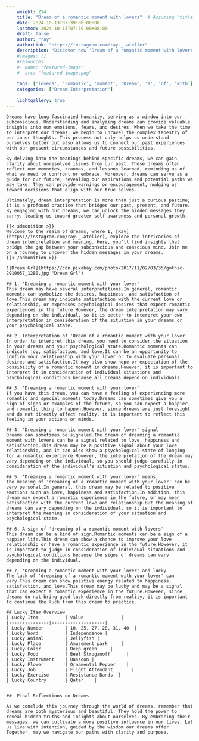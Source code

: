 ```yaml
---
    weight: 214
    title: "Dream of a romantic moment with lovers"  # Assuming 'title' column exists
    date: 2024-10-13T07:39:00+08:00
    lastmod: 2024-10-13T07:39:00+08:00
    draft: false
    author: "ray"
    authorLink: "https://instagram.com/ray._.atelier"
    description: "Discover how 'Dream of a romantic moment with lovers' can interpret your future and uncover its significant meanings in your life."
    #images: []
    #resources:
    #- name: "featured-image"
    #  src: "featured-image.png"
    
    tags: ['lovers', 'romantic', 'moment', 'Dream', 'a', 'of', 'with']
    categories: ["Dream Interpretation"]
    
    lightgallery: true
---
```

    
    Dreams have long fascinated humanity, serving as a window into our subconscious. Understanding and analyzing dreams can provide valuable insights into our emotions, fears, and desires. When we take the time to interpret our dreams, we begin to unravel the complex tapestry of our inner thoughts. This process not only helps us understand ourselves better but also allows us to connect our past experiences with our present circumstances and future possibilities.
    
    By delving into the meanings behind specific dreams, we can gain clarity about unresolved issues from our past. These dreams often reflect our memories, traumas, and lessons learned, reminding us of what we need to confront or embrace. Moreover, dreams can serve as a guide for our future, revealing our aspirations and potential paths we may take. They can provide warnings or encouragement, nudging us toward decisions that align with our true selves.
    
    Ultimately, dream interpretation is more than just a curious pastime; it is a profound practice that bridges our past, present, and future. By engaging with our dreams, we can unlock the hidden messages they carry, leading us toward greater self-awareness and personal growth.
    
    {{< admonition >}}
    Welcome to the realm of dreams, where I, [Ray](https://instagram.com/ray._.atelier), explore the intricacies of dream interpretation and meaning. Here, you’ll find insights that bridge the gap between your subconscious and conscious mind. Join me on a journey to uncover the hidden messages in your dreams.
    {{< /admonition >}}
    
    ![Dream Grl](https://cdn.pixabay.com/photo/2017/11/02/03/35/gothic-2910057_1280.jpg "Dream Grl")
    
    ## 1. 'Dreaming a romantic moment with your lover'
    This dream may have several interpretations.In general, romantic moments can symbolize the desires, happiness, and satisfaction of love.This dream may indicate satisfaction with the current love or relationship, or expresses psychological desires that expect romantic experiences in the future.However, the dream interpretation may vary depending on the individual, so it is better to interpret your own interpretation in consideration of the situation in your dreams or your psychological state.
    
    ## 2. Interpretation of 'Dream of a romantic moment with your lover'
    In order to interpret this dream, you need to consider the situation in your dreams and your psychological state.Romantic moments can indicate joy, satisfaction, and love.It can be an opportunity to confirm your relationship with your lover or to evaluate personal desires and satisfaction.It may also show hope or expectation of the possibility of a romantic moment in dreams.However, it is important to interpret it in consideration of individual situations and psychological conditions because all dreams depend on individuals.
    
    ## 3. 'Dreaming a romantic moment with your lover'
    If you have this dream, you can have a feeling of experiencing more romantic and special moments today.Dreams can sometimes give you a sign of signs or examples of the future, so you can expect a happier and romantic thing to happen.However, since dreams are just foresight and do not directly affect reality, it is important to reflect this feeling in your actions or minds.
    
    ## 4. 'Dreaming a romantic moment with your lover' signal
    Dreams can sometimes be signaled.The dream of dreaming a romantic moment with lovers can be a signal related to love, happiness and satisfaction.This dream may be a positive signal about your love relationship, and it can also show a psychological state of longing for a romantic experience.However, the interpretation of the dream may vary depending on the individual, so you should judge carefully in consideration of the individual's situation and psychological status.
    
    ## 5. 'Dreaming a romantic moment with your lover' means
    The meaning of 'dreaming of a romantic moment with your lover' can be very personal.In general, this dream may be related to positive emotions such as love, happiness and satisfaction.In addition, this dream may expect a romantic experience in the future, or may mean satisfaction with the current love and relationship.But the meaning of dreams can vary depending on the individual, so it is important to interpret the meaning in consideration of your situation and psychological state.
    
    ## 6. A sign of 'dreaming of a romantic moment with lovers'
    This dream can be a kind of sign.Romantic moments can be a sign of a happier life.This dream can show a chance to improve your love relationship or have a romantic experience in the future.However, it is important to judge in consideration of individual situations and psychological conditions because the signs of dreams can vary depending on the individual.
    
    ## 7. 'Dreaming a romantic moment with your lover' and lucky
    The luck of 'dreaming of a romantic moment with your lover' can vary.This dream can show positive energy related to happiness, satisfaction, and love.This dream may be lucky and may be a signal that can expect a romantic experience in the future.However, since dreams do not bring good luck directly from reality, it is important to continue the luck from this dream to practice.
    
    ## Lucky Item Overview
    | Lucky Item          | Value              |
    |---------------|--------------------|
    | Lucky Number        | 10, 25, 27, 28, 31, 40  |
    | Lucky Word          | Independence |
    | Lucky Animal        | Jellyfish |
    | Lucky Place         | Amusement park     |
    | Lucky Color         | Deep green     |
    | Lucky Food          | Beef Stroganoff      |
    | Lucky Instrument    | Bassoon |
    | Lucky Flower        | Ornamental Pepper    |
    | Lucky Job           | Flight Attendant       |
    | Lucky Exercise      | Resistance Bands  |
    | Lucky Country       | Qatar    |
    
    
    ##  Final Reflections on Dreams
    
    As we conclude this journey through the world of dreams, remember that dreams are both mysterious and beautiful. They hold the power to reveal hidden truths and insights about ourselves. By embracing their messages, we can cultivate a more positive influence in our lives. Let us live with intention, guided by the wisdom our dreams offer. Together, may we navigate our paths with clarity and purpose.
    